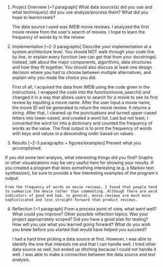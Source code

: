 1. Project Overview [~1 paragraph] What data source(s) did you use and what technique(s) did you use analyze/process them? What did you hope to learn/create?

    The data source I used was IMDB movie reviews. I analyzed the first movie review from the user's search of movies. I hope to learn the frequency of words by in the reivew.

2. Implementation [~2-3 paragraphs] Describe your implementation at a system architecture level. You should NOT walk through your code line by line, or explain every function (we can get that from your docstrings). Instead, talk about the major components, algorithms, data structures and how they fit together. You should also discuss at least one design decision where you had to choose between multiple alternatives, and explain why you made the choice you did.

    First of all, I acquired the data from IMDB using the code given in the instructions. I wrapped the code into the functionmovie_search() and changed it in a way that allows users to search for a movie to see its first review by inputting a movie name. After the user input a movie name, the movie ID will be generated to return the movie review. It returns a string. After that, I cleaned up the punctuations and turned upper-cased letters into lower-cased, and created a word list. Last but not least, I converted the word list into a dictionary and counted the frequency of words as the value. The final output is to print the frequency of words with keys and values in a descending order based on values.

3. Results [~2-3 paragraphs + figures/examples] Present what you accomplished:

If you did some text analysis, what interesting things did you find? Graphs or other visualizations may be very useful here for showing your results.
If you created a program that does something interesting (e.g. a Markov text synthesizer), be sure to provide a few interesting examples of the program's output.

    From the frequency of words on movie reviews, I found that people tend to summarize the movie rather than commenting. Although there are word indicators of good and bad, in general, movie reviews are much more sophisticated and less straight-forward than product reviews.

4. Reflection [~1 paragraph] From a process point of view, what went well? What could you improve? Other possible reflection topics: Was your project appropriately scoped? Did you have a good plan for testing? How will you use what you learned going forward? What do you wish you knew before you started that would have helped you succeed?

    I had a hard time picking a data source at first. However, I was able to identify the one that interests me and that I can handle well. I tried other data source as well, but ended up ditching because I could not handle it well. I was able to make a connection between the data source and text analysis. 